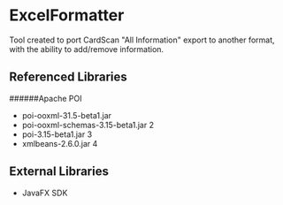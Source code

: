 # ExcelFormatter
Tool created to port CardScan "All Information" export to another format, with the ability to add/remove information. 

## Referenced Libraries 
######Apache POI

* poi-ooxml-31.5-beta1.jar 
* poi-ooxml-schemas-3.15-beta1.jar 2
* poi-3.15-beta1.jar 3
* xmlbeans-2.6.0.jar 4

## External Libraries
* JavaFX SDK
